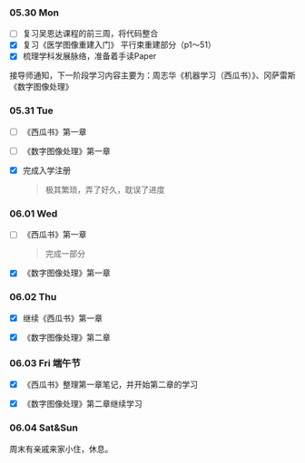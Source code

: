 ### 05.30 Mon

- [ ] 复习吴恩达课程的前三周，将代码整合
- [x] 复习《医学图像重建入门》 平行束重建部分（p1～51）
- [x] 梳理学科发展脉络，准备着手读Paper

接导师通知，下一阶段学习内容主要为：周志华《机器学习（西瓜书）》、冈萨雷斯《数字图像处理》



### 05.31 Tue

- [ ] 《西瓜书》第一章

- [ ] 《数字图像处理》第一章

- [x] 完成入学注册

  > 极其繁琐，弄了好久，耽误了进度




### 06.01 Wed

- [ ] 《西瓜书》第一章

  > 完成一部分

- [x] 《数字图像处理》第一章



### 06.02 Thu

- [x] 继续《西瓜书》第一章
- [x] 《数字图像处理》第二章



### 06.03 Fri 端午节

- [x] 《西瓜书》整理第一章笔记，并开始第二章的学习
- [x] 《数字图像处理》第二章继续学习



### 06.04 Sat&Sun

周末有亲戚来家小住，休息。